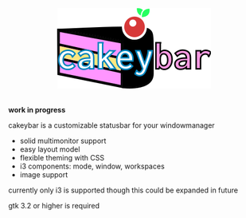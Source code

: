 <div align="center">
    <img src="docs/logo.svg.png" alt="cakeybar">
    <br>
</div>
<br>

**work in progress**

cakeybar is a customizable statusbar for your windowmanager

* solid multimonitor support
* easy layout model
* flexible theming with CSS
* i3 components: mode, window, workspaces
* image support

currently only i3 is supported though this could be expanded in future

gtk 3.2 or higher is required
